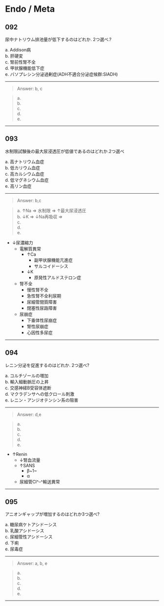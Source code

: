 <!--
Filename: 	Endo-Meta.md
Project: 	/Users/shume/Developer/physician/GeneralPractitioner/QB
Author: 	shumez <https://github.com/shumez>
Created: 	2019-04-22 21:06:4
Modified: 	2019-08-16 17:43:15
-----
Copyright (c) 2019 shumez
-->

# Endo / Meta

<!-- ## Contents

1. [...](#)
    1. [...](#) -->

## 092

尿中ナトリウム排池量が低下するのはどれか. 2つ選べ.?

a. Addison病  
b. 肝硬変  
c. 腎前性腎不全  
d. 甲状腺機能低下症  
e. バソプレシン分泌過剰症(ADH不適合分泌症候群:SIADH)  

-------------------------------------------------------------

> Answer: b, c

> a.   
> b.   
> c.   
> d.   
> e.  

-------------------------------------------------------------


## 093

水制限試験後の最大尿浸透圧が低値であるのはどれか.2つ選べ

a. 高ナトリウム血症  
b. 低カリウム血症  
c. 高カルシウム血症  
d. 低マグネシウム血症  
e. 高リン血症

-------------------------------------------------------------

> Answer: b,c

> a. &uarr;Na &rArr; 水制限 &rArr; &uarr;最大尿浸透圧   
> b. &darr;K &rArr; &darr;Na再吸収 &rArr;     
> c.   
> d.   
> e.  

- &darr;尿濃縮力
    - 電解質異常
        - &uarr;Ca
            - 副甲状腺機能亢進症
            - サルコイドーシス
        - &darr;K
            - 原発性アルドステロン症
    - 腎不全
        - 慢性腎不全
        - 急性腎不全利尿期
        - 尿細管間質障害
        - 閉塞性尿路障害
    - 尿崩症
        - 下垂体性尿崩症
        - 腎性尿崩症
        - 心因性多尿症



-------------------------------------------------------------


## 094

レニン分泌を促進するのはどれか. 2つ選べ?

a. コルチゾールの増加  
b. 輸入細動脈圧の上昇  
c. 交感神経Β受容体遮断  
d. マクラデンサへの低クロール刺激  
e. レニン・アンジオテンシン系の阻害  

-------------------------------------------------------------

> Answer: d,e

> a.   
> b.   
> c.   
> d.   
> e.  

- &uarr;Renin
    - &darr;腎血流量
    - &uarr;SANS
        - &beta;~1~
        - &alpha;
    - 尿細管Cl^–^輸送異常


-------------------------------------------------------------


## 095

アニオンギャップが増加するのはどれか3つ選べ?

a. 糖尿病ケトアシドーシス  
b. 乳酸アシドーシス  
c. 尿細管性アシドーシス  
d. 下痢  
e. 尿毒症  

-------------------------------------------------------------

> Answer: a, b, e

> a.   
> b.   
> c.   
> d.   
> e.  

-------------------------------------------------------------

## 


<!--
## 

?

a.   
b.   
c.   
d.   
e.  

-------------------------------------------------------------

> Answer: 

> a.   
> b.   
> c.   
> d.   
> e.  

-------------------------------------------------------------
-->

##


<!-- <style type="text/css">
	img{width: 50%; float: right;}
</style> -->